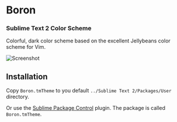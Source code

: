 # Boron

### Sublime Text 2 Color Scheme

Colorful, dark color scheme based on the excellent Jellybeans color scheme for Vim.

![Screenshot](http://mj.io/assets/misc/boron_theme_screenshot_1.png)

## Installation

Copy `Boron.tmTheme` to you default `../Sublime Text 2/Packages/User` directory.

Or use the [Sublime Package Control](http://wbond.net/sublime_packages/package_control) plugin. The package is called `Boron.tmTheme`.
